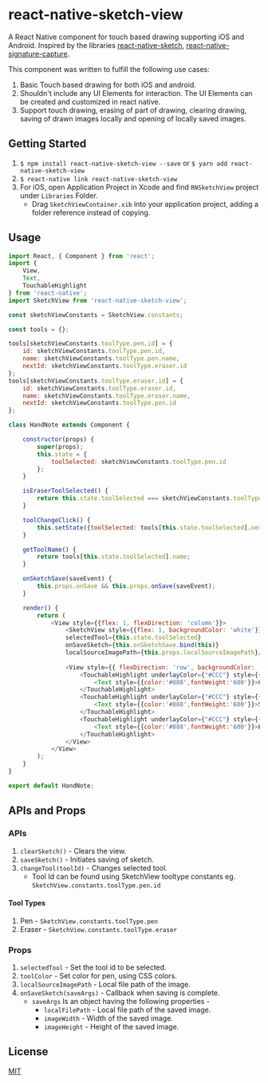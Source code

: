 
# react-native-sketch-view
A React Native component for touch based drawing supporting iOS and Android. Inspired by the libraries [react-native-sketch](https://github.com/jgrancher/react-native-sketch), [react-native-signature-capture](https://github.com/RepairShopr/react-native-signature-capture).

This component was written to fulfill the following use cases:
1. Basic Touch based drawing for both iOS and android.
2. Shouldn't include any UI Elements for interaction. The UI Elements can be created and customized in react native.
3. Support touch drawing, erasing of part of drawing, clearing drawing, saving of drawn images locally and opening of locally saved images.

## Getting Started

1. `$ npm install react-native-sketch-view --save` or `$ yarn add react-native-sketch-view`
2. `$ react-native link react-native-sketch-view`
3. For iOS, open Application Project in Xcode and find `RNSketchView` project under `Libraries` Folder.
	* Drag `SketchViewContainer.xib` into your application project, adding a folder reference instead of copying.

## Usage
```javascript
import React, { Component } from 'react';
import {
    View,
    Text,
    TouchableHighlight
} from 'react-native';
import SketchView from 'react-native-sketch-view';

const sketchViewConstants = SketchView.constants;

const tools = {};

tools[sketchViewConstants.toolType.pen.id] = {
    id: sketchViewConstants.toolType.pen.id,
    name: sketchViewConstants.toolType.pen.name,
    nextId: sketchViewConstants.toolType.eraser.id
};
tools[sketchViewConstants.toolType.eraser.id] = {
    id: sketchViewConstants.toolType.eraser.id,
    name: sketchViewConstants.toolType.eraser.name,
    nextId: sketchViewConstants.toolType.pen.id
};

class HandNote extends Component {

    constructor(props) {
        super(props);
        this.state = {
            toolSelected: sketchViewConstants.toolType.pen.id
        };
    }

    isEraserToolSelected() {
        return this.state.toolSelected === sketchViewConstants.toolType.eraser.id;
    }

    toolChangeClick() {
        this.setState({toolSelected: tools[this.state.toolSelected].nextId});
    }

    getToolName() {
        return tools[this.state.toolSelected].name;
    }

    onSketchSave(saveEvent) {
        this.props.onSave && this.props.onSave(saveEvent);
    }

    render() {
        return (
            <View style={{flex: 1, flexDirection: 'column'}}>
                <SketchView style={{flex: 1, backgroundColor: 'white'}} ref="sketchRef" 
                selectedTool={this.state.toolSelected} 
                onSaveSketch={this.onSketchSave.bind(this)}
                localSourceImagePath={this.props.localSourceImagePath}/>
				
                <View style={{ flexDirection: 'row', backgroundColor: '#EEE'}}>
                    <TouchableHighlight underlayColor={"#CCC"} style={{ flex: 1, alignItems: 'center', paddingVertical:20 }} onPress={() => { this.refs.sketchRef.clearSketch() }}>
                        <Text style={{color:'#888',fontWeight:'600'}}>CLEAR</Text>
                    </TouchableHighlight>
                    <TouchableHighlight underlayColor={"#CCC"} style={{ flex: 1, alignItems: 'center', paddingVertical:20, borderLeftWidth:1, borderRightWidth:1, borderColor:'#DDD' }} onPress={() => { this.refs.sketchRef.saveSketch() }}>
                        <Text style={{color:'#888',fontWeight:'600'}}>SAVE</Text>
                    </TouchableHighlight>
                    <TouchableHighlight underlayColor={"#CCC"} style={{ flex: 1, justifyContent:'center', alignItems: 'center', backgroundColor:this.isEraserToolSelected() ? "#CCC" : "rgba(0,0,0,0)" }} onPress={this.toolChangeClick.bind(this)}>
						<Text style={{color:'#888',fontWeight:'600'}}>ERASER</Text>
                    </TouchableHighlight>
                </View>
            </View>
        );
    }
}

export default HandNote;
```
## APIs and Props

### APIs
1. `clearSketch()` - Clears the view.
2. `saveSketch()` - Initiates saving of sketch.
3. `changeTool(toolId)` - Changes selected tool.
	* Tool Id can be found using SketchView tooltype constants eg. `SketchView.constants.toolType.pen.id`
#### Tool Types
1. Pen - `SketchView.constants.toolType.pen`
2. Eraser - `SketchView.constants.toolType.eraser`

### Props
1. `selectedTool` - Set the tool id to be selected.
2. `toolColor` - Set color for pen, using CSS colors.
3. `localSourceImagePath` - Local file path of the image.
4. `onSaveSketch(saveArgs)` - Callback when saving is complete.
	* `saveArgs` Is an object having the following properties -
		* `localFilePath` - Local file path of the saved image.
		* `imageWidth` - Width of the saved image.
		* `imageHeight` - Height of the saved image.

## License
[MIT](./LICENSE)
